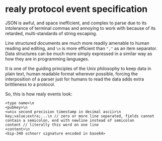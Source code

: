 # realy protocol event specification

JSON is awful, and space inefficient, and complex to parse due to its intolerance of terminal commas and annoying to work with because of its retarded, multi-standards of string escaping.

Line structured documents are much more readily amenable to human reading and editing, and `\n` is more efficient than `","` as an item separator. Data structures can be much more simply expressed in a similar way as how they are in programming languages.

It is one of the guiding principles of the Unix philosophy to keep data in plain text, human readable format wherever possible, forcing the interposition of a parser just for humans to read the data adds extra brittleness to a protocol.

So, this is how realy events look:

```
<type name>\n
<pubkey>\n
<unix second precision timestamp in decimal ascii>\n
key;value;extra;...\n // zero or more line separated, fields cannot contain a semicolon, end with newline instead of semicolon
content // literally this word on one line
<content>\n
<bip-340 schnorr signature encoded in base64> 
```
